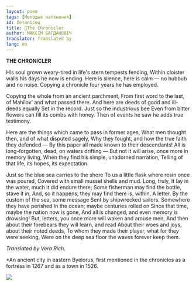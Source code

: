 ```yaml
---
layout: poem
tags: [Мелодыя натхнення]
id: Летапісец
title: 🚧The Chronicler
author: МАКСІМ БАГДАНОВІЧ
translator: Translated by 
lang: en
---
```



 
**THE CHRONICLER**

His soul grown weary-tired in life's stern tempests fending, Within cloister walls his days he now is ending. Here is silence, here is calm — no hubbub and no noise. Copying a chronicle four years he has employed.

Copying the whole from an ancient parchment, From first word to the last, of Mahilov’ and what passed there. And here are deeds of good and ill-deeds equally Set in the record. Just so the industrious bee Even from bitter flowers can fill its combs with honey. Then of events he saw he adds true testimony.

Here are the things which came to pass in former ages, What men thought then, and of what disputed sagely, Why they fought, and how the true faith they defended — By this paper all made known to their descendants! All is long-forgotten, dead, on waters drifting — But not it will arise, once more in memory living, When they find his simple, unadorned narration, Telling of that life, its hopes, its expectation.

Just so the blue sea carries to the shore To us a little flask where resin once was poured, Covered with small mussel shells and mud. Long, truly, It lay in the water, much it did endure there; Some fisherman may find the bottle, stave it in, And, so it happens, they may find there is, within, A letter. By the custom of the sea, some message Sent by shipwrecked sailors. Somewhere they have perished In the ocean; maybe centuries rolled on Since that time, maybe the nation now is gone, And all is changed, and even memory is drowsing! But, letters, you once more will waken and arouse men, And then about their forebears they will learn, and read About their woes and joys, about their noted deeds, To whom they made their player, what for they were seeking, Were on the deep sea floor the waves forever keep them.

_Translated by Vera Rich._

*An ancient city in eastern Byelorus, first mentioned in the chronicles as a fortress in 1267 and as a town in 1526.

![](2022-%D0%9C%D1%96%D0%BD%D1%81%D0%BA-%D0%BB%D1%83%D1%87%D0%BD%D0%B0%D1%81%D1%86%D1%8C-%D0%BC%D1%96%D0%BA%D0%BE%D0%BB%D0%B0-%D0%BC%D1%8F%D1%82%D0%BB%D1%96%D1%86%D0%BA%D1%96_html_ee1eb325deb0d266.jpg)

